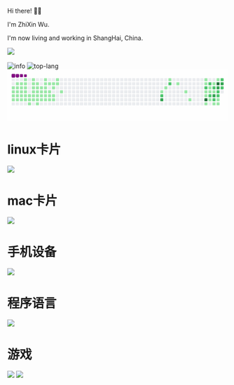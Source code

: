 Hi there! 👋🏻

I'm ZhiXin Wu.

I'm now living and working in ShangHai, China.

![](https://visitor-badge.glitch.me/badge?page_id=PLAxiaoxin)

![info](https://github-readme-stats.vercel.app/api?username=PLAxiaoxin&show_icons=true&count_private=true&hide=prs&theme=default_repocard)
![top-lang](https://github-readme-stats.vercel.app/api/top-langs/?username=PLAxiaoxin&layout=compact)
![snake](https://raw.githubusercontent.com/alexzhang1030/alexzhang1030/main/assets/github-contribution-grid-snake.gif)


# linux卡片
[![](https://img.shields.io/badge/OS-Arch%20Linux-33aadd?style=flat-square&logo=arch-linux&logoColor=ffffff)](https://www.archlinux.org/)
# mac卡片
[![](https://img.shields.io/badge/macOS-Hackintosh-292e33?style=flat-square&logo=apple&logoColor=ffffff)](https://www.tonymacx86.com/)

# 手机设备
[![](https://img.shields.io/badge/Honor-V30-f5010c?style=flat-square&logo=huawei&logoColor=ffffff)](https://www.apple.com/)

# 程序语言
[![](https://img.shields.io/badge/-Java-007396?style=flat-square&logo=java&logoColor=ffffff)](https://reactjs.org/)

# 游戏
![](https://img.shields.io/badge/-Nintendo%20Switch-e60012?style=flat-square&logo=nintendo%20switch&logoColor=ffffff)
[![](https://img.shields.io/badge/Steam-171a21?style=flat-square&logo=steam&logoColor=ffffff)](https://steamcommunity.com/id/antzuhl)
